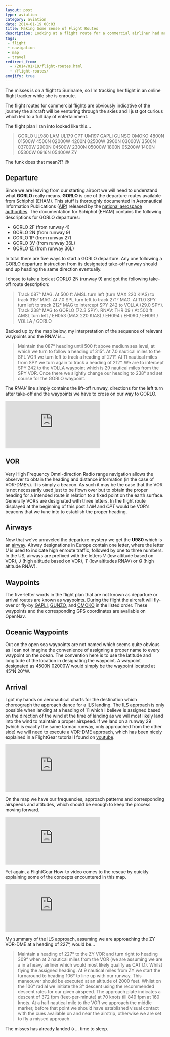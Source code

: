 ```yaml
---
layout: post
type: aviation
category: aviation
date: 2014-01-19 00:03
title: Making Some Sense of Flight Routes
description: Looking at a flight route for a commercial airliner had me wondering&hellip; reason to explore
tags:
 - flight
 - navigation
 - map
 - travel
redirect_from:
  - /2014/01/19/flight-routes.html
  - /flight-routes/
emojify: true
---
```

The misses is on a flight to Suriname, so I'm tracking her flight in an online
flight tracker while she is enroute.

The flight routes for commercial flights are obviously indicative of the
journey the aircraft will be venturing through the skies and I just got curious
which led to a full day of entertainment.

The flight plan I ran into looked like this&hellip;
<blockquote>
GORLO UL980 LAM UL179 CPT UM197 GAPLI GUNSO OMOKO 4800N 01500W 4500N 02000W
4200N 02500W 3900N 03000W 3500N 03700W 2900N 04500W 2300N 05000W 1800N 05200W
1400N 05300W 0916N 05400W ZY
</blockquote>

The funk does that mean?!? :confused:

## Departure
Since we are leaving from our starting airport we will need to understand what
<strong>GORLO</strong> really means. <strong>GORLO</strong> is one of the
departure routes available from Schiphol (EHAM). This stuff is thoroughly
documented in Aeronautical Information Publications ([AIP][aip-definition])
released by the [national aerospace authorities][ais-nl]. The documentation for
Schiphol (EHAM) contains the following descriptions for GORLO departures:

 - GORLO 2F (from runway 4)
 - GORLO 2N (from runway 9)
 - GORLO 1P (from runway 27)
 - GORLO 3V (from runway 36L)
 - GORLO 1Z (from runway 36L)

In total there are five ways to start a GORLO departure. Any one following a
GORLO departure instruction from its designated take-off runway should end up
heading the same direction eventually.

I chose to take a look at GORLO 2N (runway 9) and got the following take-off
route description:

<blockquote>
Track 087° MAG. At 500 ft AMSL turn left (turn MAX 220 KIAS) to track 315° MAG.
At 7.0 SPL turn left to track 271° MAG. At 11.0 SPY turn left to track 212° MAG
to intercept SPY 242 to VOLLA (29.0 SPY). Track 238° MAG to GORLO (72.3 SPY).
RNAV: THR 09 / At 500 ft AMSL turn left / EH053 (MAX 220 KIAS) / EH094 / EH090
/ EH091 / VOLLA / GORLO
</blockquote>

Backed up by the map below, my interpretation of the sequence of relevant
waypoints and the RNAV is&hellip;
<blockquote>
Maintain the 087&deg; heading until 500 ft above medium sea level, at which we
turn to follow a heading of 315&deg;. At 7.0 nautical miles to the SPL VOR we
turn left to track a heading of 271&deg;. At 11 nautical miles from SPY we turn
again to track a heading of 212&deg;. We are to intercept SPY 242 to the VOLLA
waypoint which is 29 nautical miles from the SPY VOR. Once there we slightly
change our heading to 238&deg; and set course for the GORLO waypoint.
</blockquote>

The <i>RNAV</i> line simply contains the lift-off runway, directions for the
left turn after take-off and the waypoints we have to cross on our way to
GORLO.

<div class="element document portrait-a4">
  <embed class="a4" src="http://vid.bina.me/resources/aviation/departure_charts/eham_aip_rwy09_20130919.pdf">
</div>

## VOR
Very High Frequency Omni-direction Radio range navigation allows the observer
to obtain the heading and distance information (in the case of VOR-DME&rsquo;s).
It is simply a beacon. As such it may be the case that the VOR is not
necessarily used just to be flown over but to obtain the proper heading for a
intended route in relation to a fixed point on the earth surface.
Generally VOR&rsquo;s are designated with three letters. In the flight route
displayed at the beginning of this post <i>LAM</i> and <i>CPT</i> would be
VOR's beacons that we tune into to establish the proper heading.

## Airways
Now that we&rsquo;ve unraveled the departure mystery we get the
<strong>U980</strong> which is an [airway][airway-wiki]. Airway designations in
Europe contain one letter, where the letter <i>U</i> is used to indicate high
enroute traffic, followed by one to three numbers. In the US, airways are
prefixed with the letters <i>V</i> (low altitude based on VOR), <i>J</i> (high
altitude based on VOR), <i>T</i> (low altitudes RNAV) or <i>Q</i> (high
altitude RNAV).

## Waypoints
The five-letter words in the flight plan that are not known as departure or
arrival routes are known as waypoints. During the
flight the aircraft will fly-over or fly-by [GAPLI][waypoint-gapli],
[GUNZO][waypoint-gunzo], and [OMOKO][waypoint-omoko] in the listed order. These
waypoints and the corresponding GPS coordinates are available on OpenNav.

## Oceanic Waypoints
Out on the open sea waypoints are not named which seems quite obvious as I can
not imagine the convenience of assigning a proper name to every waypoint on the
ocean.
The convention here is to use the latitude and longitude of the location in
designating the waypoint. A waypoint designated as 4500N 02000W would simply
be the waypoint located at 45&deg;N 20&deg;W.

## Arrival
I got my hands on aeronautical charts for the destination which choreograph the
approach dance for a ILS landing. The ILS approach is only possible when landing
at a heading of 11 which I believe is assigned based on the direction of the
wind at the time of landing as we will most likely land into the wind to
maintain a proper airspeed. If we land on a runway 29 (which is exactly the
same tarmac runway, only approached from the other side) we will need to
execute a VOR-DME approach, which has been nicely explained in a FlightGear
tutorial I found on [youtube][flightgear-vordme].

<div class="element video">
  <iframe src="http://www.youtube.com/embed/aIJHn3iSipE" frameborder="0" allowfullscreen> </iframe>
</div>

On the map we have our frequencies, approach patterns and corresponding
airspeeds and altitudes, which should be enough to keep the process
moving forward.
<div class="element document portrait-a4">
  <embed class="a4" src="http://vid.bina.me/resources/aviation/approach_plates/smjp_jeppesen_20120817.pdf">
</div>

Yet again, a FlightGear How-to video comes to the rescue by quickly explaining
some of the concepts encountered in this map.

<div class="element video">
  <iframe src="http://www.youtube.com/embed/z8yEHyKs_JE" frameborder="0" allowfullscreen> </iframe>
</div>

My summary of the ILS approach,
assuming we are approaching the ZY VOR-DME at a heading of 227&deg;, would
be&hellip;
<blockquote>
Maintain a heading of 227&deg; to the ZY VOR and turn right to heading 309&deg;
when at 2 nautical miles from the VOR (we are assuming we are a in a heavy
airliner which would most likely qualify as CAT D). Whilst flying the assigned
heading. At 9 nautical miles from ZY we start the turnaround to heading
106&deg; to line up with our runway. This maneouver should be executed at an
altitude of 2000 feet. Whilst on the 106&deg; radial we initiate the 3&deg;
descent using the recommended descent rates for our given airspeed. The
approach plate indicates a descent of 372 fpm (feet-per-minute) at 70 knots
till 849 fpm at 160 knots. At a half nautical mile to the VOR we approach the
middle marker, before that point we should have established visual contact
with the cues available on and near the airstrip, otherwise we are set to fly
a missed approach.
</blockquote>

The misses has already landed :airplane:&hellip; time to
sleep.

[aip-definition]: http://en.wikipedia.org/wiki/Aeronautical_Information_Publication
[aip-eham]: http://www.ais-netherlands.nl/aim/2013-11-28-AIRAC/eAIP/html/index-en-GB.html
[ais-nl]: http://www.ais-netherlands.nl/aim/index.html
[airway-wiki]: http://en.wikipedia.org/wiki/Airway_(aviation)
[waypoint-mango]: http://opennav.com/waypoint/UK/MANGO
[waypoint-gapli]: http://opennav.com/waypoint/UK/GAPLI
[waypoint-gunzo]: http://www.opennav.com/waypoint/UK/GUNSO
[waypoint-omoko]: http://opennav.com/waypoint/UK/OMOKO
[waypoint-butux]: http://opennav.com/waypoint/TT/BUTUX
[waypoint-asali]: http://opennav.com/waypoint/AG/ASALI
[waypoint-buxex]: http://opennav.com/waypoint/SR/BUXEX
[faa-sr]: http://www.faa.gov/air_traffic/publications/ifim/country_info/PDF/SR.pdf
[waypoint-naming-conv]: http://www.uasc.com/documents/support/WaypointNamingConventions.pdf
[pbm]: http://www.japi-airport.com/?page_id=15
[vor-intercept]: http://www.youtube.com/watch?v=q2ZJPD8L1Bk
[flightgear-vordme]: http://www.youtube.com/watch?v=z8yEHyKs_JE
[ais-eham-gorlo-rwy9]: http://www.ais-netherlands.nl/aim/2013-12-26-AIRAC/eAIP/html/graphics/eAIP/EH-AD-2.EHAM-SID-09.pdf?
